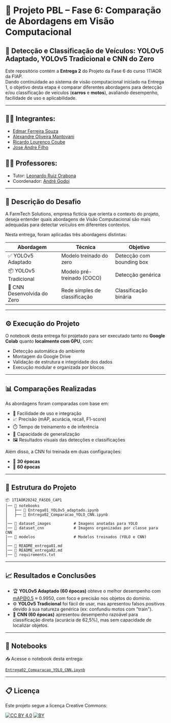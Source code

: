 
# 🧠 Projeto PBL – Fase 6: Comparação de Abordagens em Visão Computacional  
## 🚗 Detecção e Classificação de Veículos: YOLOv5 Adaptado, YOLOv5 Tradicional e CNN do Zero

Este repositório contém a **Entrega 2** do Projeto da Fase 6 do curso 1TIAOR da FIAP.  
Dando continuidade ao sistema de visão computacional iniciado na Entrega 1, o objetivo desta etapa é comparar diferentes abordagens para detecção e/ou classificação de veículos (**carros** e **motos**), avaliando desempenho, facilidade de uso e aplicabilidade.

---

## 👨‍🎓 Integrantes:

- [Edmar Ferreira Souza](https://www.linkedin.com/in/)
- [Alexandre Oliveira Mantovani](https://www.linkedin.com/in/alexomantovani)
- [Ricardo Lourenço Coube](https://www.linkedin.com/in/ricardolcoube/)
- [Jose Andre Filho](https://www.linkedin.com/in/joseandrefilho)

## 👩‍🏫 Professores:

- Tutor: [Leonardo Ruiz Orabona](https://www.linkedin.com/in/leonardoorabona)
- Coordenador: [André Godoi](https://www.linkedin.com/in/profandregodoi)

---

## 📜 Descrição do Desafio

A FarmTech Solutions, empresa fictícia que orienta o contexto do projeto, deseja entender quais abordagens de Visão Computacional são mais adequadas para detectar veículos em diferentes contextos.

Nesta entrega, foram aplicadas três abordagens distintas:

| Abordagem                      | Técnica                      | Objetivo                   |
|-------------------------------|------------------------------|----------------------------|
| ✅ YOLOv5 Adaptado            | Modelo treinado do zero      | Detecção com bounding box |
| 📦 YOLOv5 Tradicional         | Modelo pré-treinado (COCO)   | Detecção genérica          |
| 🧱 CNN Desenvolvida do Zero   | Rede simples de classificação | Classificação binária      |

---

## ⚙️ Execução do Projeto

O notebook desta entrega foi projetado para ser executado tanto no **Google Colab** quanto **localmente com GPU**, com:

- Detecção automática do ambiente
- Montagem do Google Drive
- Validação de estrutura e integridade dos dados
- Execução modular e organizada por blocos

---

## 📊 Comparações Realizadas

As abordagens foram comparadas com base em:

- 🔧 Facilidade de uso e integração
- 📈 Precisão (mAP, acurácia, recall, F1-score)
- ⏱️ Tempo de treinamento e de inferência
- 🧠 Capacidade de generalização
- 🖼️ Resultados visuais das detecções e classificações

Além disso, a CNN foi treinada em duas configurações:
- 🔁 **30 épocas**
- 🔁 **60 épocas**

---

## 📁 Estrutura do Projeto

```
📦 1TIAOR20242_FASE6_CAP1
│── 📁 notebooks
│   ├── 📄 Entrega01_YOLOv5_adaptado.ipynb
│   ├── 📄 Entrega02_Comparacao_YOLO_CNN.ipynb
│
│── 📁 dataset_images          # Imagens anotadas para YOLO
│── 📁 dataset_cnn             # Imagens organizadas por classe para CNN
│── 📁 modelos                 # Modelos treinados (YOLO e CNN)
│
│── 📄 README_entrega01.md
│── 📄 README_entrega02.md
│── 📄 requirements.txt
```

---

## 📈 Resultados e Conclusões

- 🏆 **YOLOv5 Adaptado (60 épocas)** obteve o melhor desempenho com mAP@0.5 ≈ 0.9950, com foco e precisão nos objetos do domínio.
- ⚙️ **YOLOv5 Tradicional** foi fácil de usar, mas apresentou falsos positivos devido à sua natureza genérica (ex: confundiu motos com "train").
- 🧠 **CNN (60 épocas)** apresentou desempenho razoável para classificação direta (acurácia de 62,5%), mas sem capacidade de localizar objetos.

---

## 📓 Notebooks

📥 Acesse o notebook desta entrega:

[`Entrega02_Comparacao_YOLO_CNN.ipynb`](./Entrega02_Comparacao_YOLO_CNN.ipynb)

---

## 📋 Licença

Este projeto segue a licença Creative Commons:

[![CC BY 4.0](https://mirrors.creativecommons.org/presskit/icons/cc.svg)](http://creativecommons.org/licenses/by/4.0/?ref=chooser-v1)
[![BY](https://mirrors.creativecommons.org/presskit/icons/by.svg)](http://creativecommons.org/licenses/by/4.0/?ref=chooser-v1)
